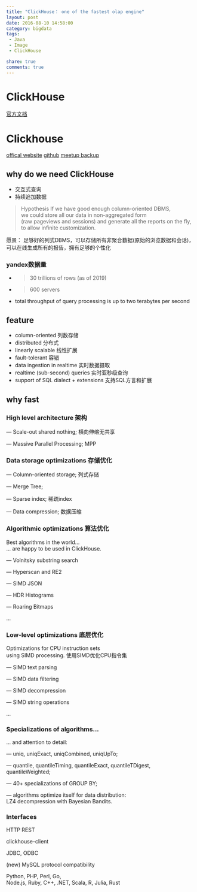 ```yaml
---
title: "ClickHouse： one of the fastest olap engine"
layout: post
date: 2016-08-10 14:58:00
category: bigdata
tags:
 - Java
 - Image
 - ClickHouse

share: true
comments: true
---
```



# ClickHouse
[官方文档](https://clickhouse.yandex/docs/zh/)


# Clickhouse
[offical website](https://clickhouse.yandex/) [github](https://github.com/ClickHouse/ClickHouse/)
[meetup backup](https://github.com/ClickHouse-China/ClickhouseMeetup)

## why do we need ClickHouse
- 交互式查询
- 持续追加数据

> Hypothesis
> If we have good enough column-oriented DBMS,  
we could store all our data in non-aggregated form  
(raw pageviews and sessions) and generate all the reports on the fly,  
to allow infinite customization.

愿景：
足够好的列式DBMS，可以存储所有非聚合数据(原始的浏览数据和会话)，可以在线生成所有的报告，拥有足够的个性化


### yandex数据量

*   >30 trillions of rows (as of 2019)
*   >600 servers
*   total throughput of query processing is up to two terabytes per second



## feature

*   column-oriented 列数存储
*   distributed 分布式
*   linearly scalable 线性扩展
*   fault-tolerant 容错
*   data ingestion in realtime 实时数据摄取
*   realtime (sub-second) queries 实时亚秒级查询
*   support of SQL dialect + extensions 支持SQL方言和扩展


## why fast

### High level architecture 架构

— Scale-out shared nothing; 横向伸缩无共享

— Massive Parallel Processing; MPP

### Data storage optimizations 存储优化

— Column-oriented storage; 列式存储

— Merge Tree;

— Sparse index; 稀疏index
 
— Data compression; 数据压缩

### Algorithmic optimizations 算法优化

Best algorithms in the world...  
... are happy to be used in ClickHouse.

— Volnitsky substring search

— Hyperscan and RE2

— SIMD JSON

— HDR Histograms

— Roaring Bitmaps

...


### Low-level optimizations 底层优化

Optimizations for CPU instruction sets  
using SIMD processing. 使用SIMD优化CPU指令集

— SIMD text parsing

— SIMD data filtering

— SIMD decompression

— SIMD string operations

...

### Specializations of algorithms...  
... and attention to detail:

— uniq, uniqExact, uniqCombined, uniqUpTo;

— quantile, quantileTiming, quantileExact, quantileTDigest, quantileWeighted;

— 40+ specializations of GROUP BY;

— algorithms optimize itself for data distribution:  
LZ4 decompression with Bayesian Bandits.


### Interfaces

HTTP REST

clickhouse-client

JDBC, ODBC

(new) MySQL protocol compatibility

Python, PHP, Perl, Go,  
Node.js, Ruby, C++, .NET, Scala, R, Julia, Rust